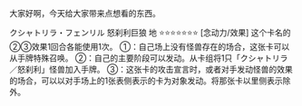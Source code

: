 大家好啊，今天给大家带来点想看的东西。

クシャトリラ・フェンリル
怒刹利巨狼    地
:star::star::star::star::star::star::star:
[念动力/效果]
这个卡名的②③效果1回合各能使用1次。
①：自己场上没有怪兽存在的场合，这张卡可以从手牌特殊召唤。
②：自己的主要阶段可以发动。从卡组将1只「クシャトリラ／怒刹利」怪兽加入手牌。
③：这张卡的攻击宣言时，或者对手发动怪兽的效果的场合，可以以对手场上的1张表侧表示的卡为对象发动。将那张卡以里侧表示除外。
